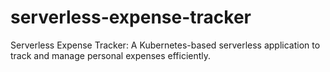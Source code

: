 # serverless-expense-tracker
Serverless Expense Tracker: A Kubernetes-based serverless application to track and manage personal expenses efficiently.
